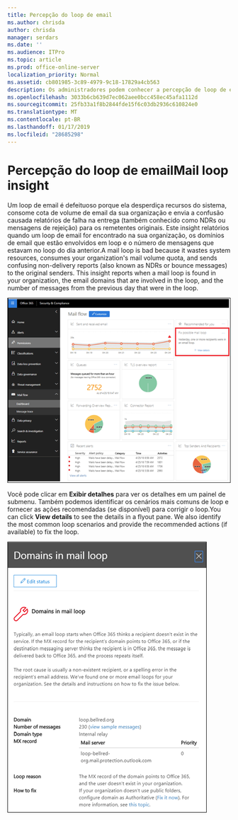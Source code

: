 ```yaml
---
title: Percepção do loop de email
ms.author: chrisda
author: chrisda
manager: serdars
ms.date: ''
ms.audience: ITPro
ms.topic: article
ms.prod: office-online-server
localization_priority: Normal
ms.assetid: cb801985-3c89-4979-9c18-17829a4cb563
description: Os administradores podem conhecer a percepção de loop de email no painel de fluxo de email no Centro de conformidade do & de segurança do Office 365.
ms.openlocfilehash: 3033b6cb639d7ec062aee0bcc458ec45afa1112d
ms.sourcegitcommit: 25fb33a1f8b2844fde15f6c03db2936c610824e0
ms.translationtype: MT
ms.contentlocale: pt-BR
ms.lasthandoff: 01/17/2019
ms.locfileid: "28685298"
---
```

# <a name="mail-loop-insight"></a><span data-ttu-id="c74f3-103">Percepção do loop de email</span><span class="sxs-lookup"><span data-stu-id="c74f3-103">Mail loop insight</span></span>

<span data-ttu-id="c74f3-p101">Um loop de email é defeituoso porque ela desperdiça recursos do sistema, consome cota de volume de email da sua organização e envia a confusão causada relatórios de falha na entrega (também conhecido como NDRs ou mensagens de rejeição) para os remetentes originais. Este insight relatórios quando um loop de email for encontrado na sua organização, os domínios de email que estão envolvidos em loop e o número de mensagens que estavam no loop do dia anterior.</span><span class="sxs-lookup"><span data-stu-id="c74f3-p101">A mail loop is bad because it wastes system resources, consumes your organization's mail volume quota, and sends confusing non-delivery reports (also known as NDRs or bounce messages) to the original senders. This insight reports when a mail loop is found in your organization, the email domains that are involved in the loop, and the number of messages from the previous day that were in the loop.</span></span>

![Percepção de loop um email no painel de fluxo do email no Centro de conformidade do & de segurança do Office 365](media/c3f707cb-4c89-4e88-989c-81ce1d1d6b99.png)

<span data-ttu-id="c74f3-p102">Você pode clicar em **Exibir detalhes** para ver os detalhes em um painel de submenu. Também podemos identificar os cenários mais comuns de loop e fornecer as ações recomendadas (se disponível) para corrigir o loop.</span><span class="sxs-lookup"><span data-stu-id="c74f3-p102">You can click **View details** to see the details in a flyout pane. We also identify the most common loop scenarios and provide the recommended actions (if available) to fix the loop.</span></span>

![Painel de submenu depois de clicar em Exibir detalhes em uma percepção de loop sites perigosos no painel de controle de fluxo de email](media/f7e21300-c62f-41ec-853f-4a2775cd8aa7.png)
